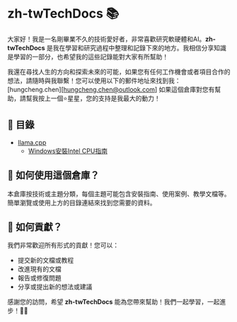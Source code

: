 # zh-twTechDocs 📚

大家好！我是一名剛畢業不久的技術愛好者，非常喜歡研究軟硬體和AI。**zh-twTechDocs** 是我在學習和研究過程中整理和記錄下來的地方。我相信分享知識是學習的一部分，也希望我的這些記錄能對大家有所幫助！

我還在尋找人生的方向和探索未來的可能，如果您有任何工作機會或者項目合作的想法，請隨時與我聯繫！您可以使用以下的郵件地址來找到我：[hungcheng.chen][hungcheng.chen@outlook.com]
如果這個倉庫對您有幫助，請幫我按上一個⭐️星星，您的支持是我最大的動力！

## 🚩 目錄
- [llama.cpp](./llama-cpp/README.md)
  - [Windows安裝Intel CPU指南](./llama-cpp/Windows-Installation/Guide.md)

## 🎉 如何使用這個倉庫？

本倉庫按技術或主題分類，每個主題可能包含安裝指南、使用案例、教學文檔等。簡單瀏覽或使用上方的目錄連結來找到您需要的資料。

## 🌱 如何貢獻？

我們非常歡迎所有形式的貢獻！您可以：

- 提交新的文檔或教程
- 改進現有的文檔
- 報告或修復問題
- 分享或提出新的想法或建議

感謝您的訪問，希望 **zh-twTechDocs** 能為您帶來幫助！我們一起學習，一起進步！🎉🙌
